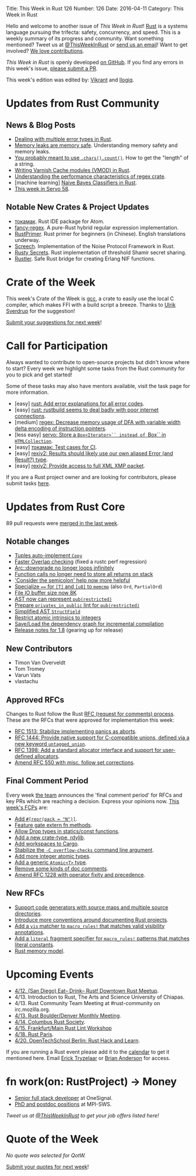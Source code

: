 Title: This Week in Rust 126
Number: 126
Date: 2016-04-11
Category: This Week in Rust

Hello and welcome to another issue of *This Week in Rust*!
[Rust](http://rust-lang.org) is a systems language pursuing the trifecta:
safety, concurrency, and speed. This is a weekly summary of its progress and
community. Want something mentioned? Tweet us at [@ThisWeekInRust](https://twitter.com/ThisWeekInRust) or [send us an
email](mailto:corey@octayn.net?subject=This%20Week%20in%20Rust%20Suggestion)!
Want to get involved? [We love
contributions](https://github.com/rust-lang/rust/blob/master/CONTRIBUTING.md).

*This Week in Rust* is openly developed [on GitHub](https://github.com/cmr/this-week-in-rust).
If you find any errors in this week's issue, [please submit a PR](https://github.com/cmr/this-week-in-rust/pulls).

This week's edition was edited by: [Vikrant](https://github.com/nasa42) and [llogiq](https://github.com/llogiq).

# Updates from Rust Community

## News & Blog Posts

* [Dealing with multiple error types in Rust](https://jadpole.github.io/rust/many-error-types).
* [Memory leaks are memory safe](https://huonw.github.io/blog/2016/04/memory-leaks-are-memory-safe/). Understanding memory safety and memory leaks.
* [You probably meant to use `.chars().count()`](http://brandonio21.com/2016/04/rust-you-probably-meant-to-use-chars-count/). How to get the "length" of a string.
* [Writing Varnish Cache modules (VMOD) in Rust](http://info.varnish-software.com/blog/writing-vmods-in-rust).
* [Understanding the performance characteristics of regex crate](https://github.com/rust-lang-nursery/regex/blob/master/PERFORMANCE.md).
* [machine learning] [Naive Bayes Classifiers in Rust](https://athemathmo.github.io/2016/04/08/naive-bayes-rusty-machine.html).
* [This week in Servo 58](https://blog.servo.org/2016/04/04/twis-58/).

## Notable New Crates & Project Updates

* [токамак](https://vertexclique.github.io/tokamak/). Rust IDE package for Atom.
* [fancy-regex](https://github.com/google/pulldown-cmark/tree/master/fancy-regex). A pure-Rust hybrid regular expression implementation.
* [RustPrimer](https://github.com/rustcc/RustPrimer). Rust primer for beginners (in Chinese). English translations underway.
* [Screech](https://github.com/trevp/screech). Implementation of the Noise Protocol Framework in Rust.
* [Rusty Secrets](https://github.com/freedomofpress/RustySecrets). Rust implementation of threshold Shamir secret sharing.
* [Rustler](https://github.com/hansihe/Rustler). Safe Rust bridge for creating Erlang NIF functions.

# Crate of the Week

This week's Crate of the Week is [gcc](https://crates.io/crates/gcc), a crate to easily use the local C compiler, which makes FFI with a build script a breeze. Thanks to [Ulrik Sverdrup](https://users.rust-lang.org/users/bluss) for the suggestion!

[Submit your suggestions for next week][submit_crate]!

[submit_crate]: https://users.rust-lang.org/t/crate-of-the-week/2704

# Call for Participation

Always wanted to contribute to open-source projects but didn't know where to start?
Every week we highlight some tasks from the Rust community for you to pick and get started!

Some of these tasks may also have mentors available, visit the task page for more information.

* [easy] [rust: Add error explanations for all error codes](https://github.com/rust-lang/rust/issues/32777).
* [easy] [rust: rustbuild seems to deal badly with poor internet connections](https://github.com/rust-lang/rust/issues/32834).
* [medium] [regex: Decrease memory usage of DFA with variable width delta encoding of instruction pointers](https://github.com/rust-lang-nursery/regex/issues/199).
* [less easy] [servo: Store a `Box<Iterator>`` instead of `Box<CollectionFilter>`` in `HTMLCollection`](https://github.com/servo/servo/issues/10477).
* [easy] [токамак: Test cases for CI](https://github.com/vertexclique/tokamak/issues/16).
* [easy] [rexiv2: Results should likely use our own aliased Error (and Result?) type](https://github.com/felixc/rexiv2/issues/16).
* [easy] [rexiv2: Provide access to full XML XMP packet](https://github.com/felixc/rexiv2/issues/14).

If you are a Rust project owner and are looking for contributors, please submit tasks [here][guidelines].

[guidelines]: https://users.rust-lang.org/t/twir-call-for-participation/4821

# Updates from Rust Core

89 pull requests were [merged in the last week][merged].

[merged]: https://github.com/issues?q=is%3Apr+org%3Arust-lang+is%3Amerged+merged%3A2016-04-04..2016-04-11

## Notable changes

* [Tuples auto-implement `Copy`](https://github.com/rust-lang/rust/pull/32774)
* [Faster Overlap checking](https://github.com/rust-lang/rust/pull/32748) (fixed a rustc perf regression)
* [Arc::downgrade no longer loops infinitely](https://github.com/rust-lang/rust/pull/32745)
* [Function calls no longer need to store all returns on stack](https://github.com/rust-lang/rust/pull/32738)
* ['Consider the semicolon' help now more helpful](https://github.com/rust-lang/rust/pull/32710)
* [Specialize `==` for `[T]` and `[u8]` to `memcmp`](https://github.com/rust-lang/rust/pull/32699) (also `Ord`, `PartialOrd`)
* [File IO buffer size now 8K](https://github.com/rust-lang/rust/pull/32695)
* [AST now can represent `pub(restricted)`](https://github.com/rust-lang/rust/pull/32688)
* [Prepare `privates_in_public` lint for `pub(restricted)`](https://github.com/rust-lang/rust/pull/32674)
* [Simplified AST `StructField`](https://github.com/rust-lang/rust/pull/32682)
* [Restrict atomic intrinsics to integers](https://github.com/rust-lang/rust/pull/32647)
* [Save/Load the dependency graph for incremental compilation](https://github.com/rust-lang/rust/pull/32016)
* [Release notes for 1.8](https://github.com/rust-lang/rust/pull/32810) (gearing up for release)

## New Contributors

* Timon Van Overveldt
* Tom Tromey
* Varun Vats
* vlastachu

## Approved RFCs

Changes to Rust follow the Rust [RFC (request for comments)
process](https://github.com/rust-lang/rfcs#rust-rfcs). These
are the RFCs that were approved for implementation this week:

* [RFC 1513: Stabilize implementing panics as aborts](https://github.com/rust-lang/rfcs/pull/1513).
* [RFC 1444: Provide native support for C-compatible unions, defined via a new keyword `untagged_union`](https://github.com/rust-lang/rfcs/pull/1444).
* [RFC 1398: Add a standard allocator interface and support for user-defined allocators](https://github.com/rust-lang/rfcs/pull/1398).
* [Amend RFC 550 with misc. follow set corrections](https://github.com/rust-lang/rfcs/pull/1494).

## Final Comment Period

Every week [the team](https://rust-lang.org/team.html) announces the
'final comment period' for RFCs and key PRs which are reaching a
decision. Express your opinions now. [This week's FCPs][fcp] are:

[fcp]: https://github.com/rust-lang/rfcs/labels/final-comment-period

* [Add `#[repr(pack = "N")]`](https://github.com/rust-lang/rfcs/pull/1399).
* [Feature gate extern fn methods](https://github.com/rust-lang/rfcs/pull/1429).
* [Allow Drop types in statics/const functions](https://github.com/rust-lang/rfcs/pull/1440).
* [Add a new crate-type, rdylib](https://github.com/rust-lang/rfcs/pull/1510).
* [Add workspaces to Cargo](https://github.com/rust-lang/rfcs/pull/1525).
* [Stabilize the `-C overflow-checks` command line argument](https://github.com/rust-lang/rfcs/pull/1535).
* [Add more integer atomic types](https://github.com/rust-lang/rfcs/pull/1543).
* [Add a generic `Atomic<T>` type](https://github.com/rust-lang/rfcs/pull/1505).
* [Remove some kinds of doc comments](https://github.com/rust-lang/rfcs/pull/1373).
* [Amend RFC 1228 with operator fixity and precedence](https://github.com/rust-lang/rfcs/pull/1319).

## New RFCs

* [Support code generators with source maps and multiple source directories](https://github.com/rust-lang/rfcs/pull/1573).
* [Introduce more conventions around documenting Rust projects](https://github.com/rust-lang/rfcs/pull/1574).
* [Add a `vis` matcher to `macro_rules!` that matches valid visibility annotations](https://github.com/rust-lang/rfcs/pull/1575).
* [Add a `literal` fragment specifier for `macro_rules!` patterns that matches literal constants](https://github.com/rust-lang/rfcs/pull/1576).
* [Rust memory model](https://github.com/rust-lang/rfcs/pull/1578).

# Upcoming Events

* [4/12. (San Diego) Eat– Drink– Rust! Downtown Rust Meetup](http://www.meetup.com/San-Diego-Rust/events/229907308/).
* 4/13. Introduction to Rust, The Arts and Science University of Chiapas.
* 4/13. Rust Community Team Meeting at #rust-community on irc.mozilla.org.
* [4/13. Rust Boulder/Denver Monthly Meeting](http://www.meetup.com/Rust-Boulder-Denver/).
* [4/14. Columbus Rust Society](http://www.meetup.com/columbus-rs/).
* [4/15. Frankfurt/Main Rust Lint Workshop](http://www.meetup.com/de-DE/Rust-Rhein-Main/events/229564640/?eventId=229564640)
* [4/18. Rust Paris](http://www.meetup.com/Rust-Paris).
* [4/20. OpenTechSchool Berlin: Rust Hack and Learn](http://www.meetup.com/opentechschool-berlin/).

If you are running a Rust event please add it to the [calendar] to get
it mentioned here. Email [Erick Tryzelaar][erickt] or [Brian
Anderson][brson] for access.

[calendar]: https://www.google.com/calendar/embed?src=apd9vmbc22egenmtu5l6c5jbfc%40group.calendar.google.com
[erickt]: mailto:erick.tryzelaar@gmail.com
[brson]: mailto:banderson@mozilla.com

# fn work(on: RustProject) -> Money

* [Senior full stack developer](http://onesignal.applytojob.com/apply/gpSzt4/Senior-Full-Stack-Developer) at OneSignal.
* [PhD and postdoc positions](http://plv.mpi-sws.org/rustbelt/) at MPI-SWS.

*Tweet us at [@ThisWeekInRust](https://twitter.com/ThisWeekInRust) to get your job offers listed here!*

# Quote of the Week

*No quote was selected for QotW.*

[Submit your quotes for next week][submit]!

[submit]: http://users.rust-lang.org/t/twir-quote-of-the-week/328
